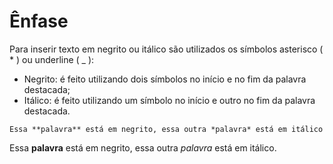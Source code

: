 # Ênfase

Para inserir texto em negrito ou itálico são utilizados os símbolos asterisco ( \* ) ou underline ( \_ ):

* Negrito: é feito utilizando dois símbolos no início e no fim da palavra destacada;
* Itálico: é feito utilizando um símbolo no início e outro no fim da palavra destacada.

```
Essa **palavra** está em negrito, essa outra *palavra* está em itálico
```

Essa **palavra** está em negrito, essa outra _palavra_ está em itálico.
